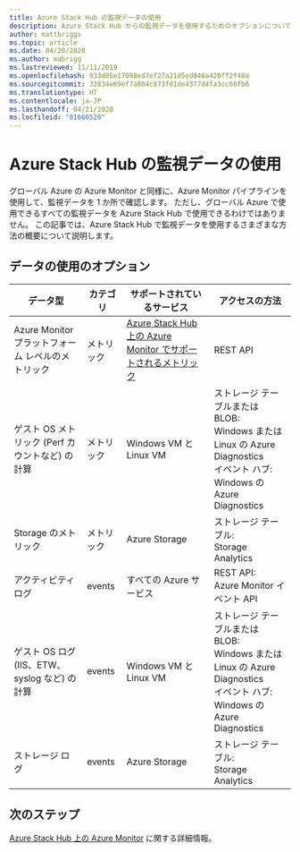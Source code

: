 ```yaml
---
title: Azure Stack Hub の監視データの使用
description: Azure Stack Hub からの監視データを使用するためのオプションについて説明します。
author: mattbriggs
ms.topic: article
ms.date: 04/20/2020
ms.author: mabrigg
ms.lastreviewed: 11/11/2019
ms.openlocfilehash: 933d05e17098ed7ef27a21d5ed846a420ff2f48a
ms.sourcegitcommit: 32834e69ef7a804c873fd1de4377d4fa3cc60fb6
ms.translationtype: HT
ms.contentlocale: ja-JP
ms.lasthandoff: 04/21/2020
ms.locfileid: "81660520"
---
```

# <a name="consume-monitoring-data-from-azure-stack-hub"></a>Azure Stack Hub の監視データの使用

グローバル Azure の Azure Monitor と同様に、Azure Monitor パイプラインを使用して、監視データを 1 か所で確認します。 ただし、グローバル Azure で使用できるすべての監視データを Azure Stack Hub で使用できるわけではありません。 この記事では、Azure Stack Hub で監視データを使用するさまざまな方法の概要について説明します。
 
## <a name="options-for-data-consumption"></a>データの使用のオプション

| データ型 | カテゴリ | サポートされているサービス | アクセスの方法 |
|-------------------------------------------------------------|----------|------------------------------------------------------------------------|----------------------------------------------------------------------------------------------------|
| Azure Monitor プラットフォーム レベルのメトリック | メトリック | [Azure Stack Hub 上の Azure Monitor でサポートされるメトリック](azure-stack-metrics-supported.md) | REST API |
| ゲスト OS メトリック (Perf カウントなど) の計算 | メトリック | Windows VM と Linux VM | ストレージ テーブルまたは BLOB:<br>Windows または Linux の Azure Diagnostics <br>イベント ハブ:<br>Windows の Azure Diagnostics |
| Storage のメトリック | メトリック | Azure Storage | ストレージ テーブル:<br>Storage Analytics |
| アクティビティ ログ | events | すべての Azure サービス | REST API:<br>Azure Monitor イベント API |
| ゲスト OS ログ (IIS、ETW、syslog など) の計算 | events | Windows VM と Linux VM | ストレージ テーブルまたは BLOB:<br>Windows または Linux の Azure Diagnostics <br>イベント ハブ:<br>Windows の Azure Diagnostics |
| ストレージ ログ | events | Azure Storage | ストレージ テーブル:<br>Storage Analytics |

## <a name="next-steps"></a>次のステップ

[Azure Stack Hub 上の Azure Monitor](azure-stack-metrics-azure-data.md) に関する詳細情報。
